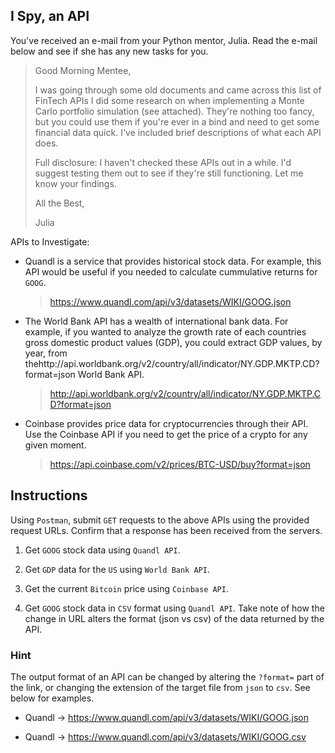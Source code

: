 ## I Spy, an API

You've received an e-mail from your Python mentor, Julia. Read the e-mail below and see if she has any new tasks for you.

> Good Morning Mentee,
>
> I was going through some old documents and came across this list of FinTech APIs I did some research on when implementing a Monte Carlo portfolio simulation (see attached). They're nothing too fancy, but you could use them if you're ever in a bind and need to get some financial data quick. I've included brief descriptions of what each API does.
>
> Full disclosure: I haven't checked these APIs out in a while. I'd suggest testing them out to see if they're still functioning. Let me know your findings.
>
> All the Best,
>
>Julia

APIs to Investigate:

* Quandl is a service that provides historical stock data. For example, this API would be useful if you needed to calculate cummulative returns for `GOOG`.

  > https://www.quandl.com/api/v3/datasets/WIKI/GOOG.json

* The World Bank API has a wealth of international bank data. For example, if you wanted to analyze the growth rate of each countries gross domestic product values (GDP), you could extract GDP values, by year, from thehttp://api.worldbank.org/v2/country/all/indicator/NY.GDP.MKTP.CD?format=json World Bank API.

  > http://api.worldbank.org/v2/country/all/indicator/NY.GDP.MKTP.CD?format=json

* Coinbase provides price data for cryptocurrencies through their API. Use the Coinbase API if you need to get the price of a crypto for any given moment.

  > https://api.coinbase.com/v2/prices/BTC-USD/buy?format=json

## Instructions

Using `Postman`, submit `GET` requests to the above APIs using the provided request URLs. Confirm that a response has been received from the servers.

1. Get `GOOG` stock data using `Quandl API`.

2. Get `GDP` data for the `US` using `World Bank API`.

3. Get the current `Bitcoin` price using `Coinbase API`.

4. Get `GOOG` stock data in `CSV` format using `Quandl API`. Take note of how the change in URL alters the format (json vs csv) of the data returned by the API.

### Hint

The output format of an API can be changed by altering the `?format=` part of the link, or changing the extension of the target file from `json` to `csv`. See below for examples.

  * Quandl -> https://www.quandl.com/api/v3/datasets/WIKI/GOOG.json

  * Quandl -> https://www.quandl.com/api/v3/datasets/WIKI/GOOG.csv
